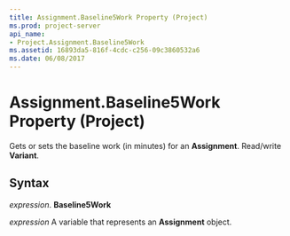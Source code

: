 ```yaml
---
title: Assignment.Baseline5Work Property (Project)
ms.prod: project-server
api_name:
- Project.Assignment.Baseline5Work
ms.assetid: 16893da5-816f-4cdc-c256-09c3860532a6
ms.date: 06/08/2017
---
```



# Assignment.Baseline5Work Property (Project)

Gets or sets the baseline work (in minutes) for an  **Assignment**. Read/write **Variant**.


## Syntax

 _expression_. **Baseline5Work**

 _expression_ A variable that represents an **Assignment** object.


